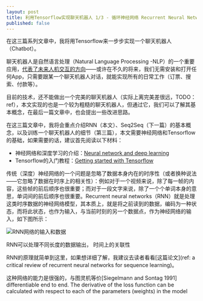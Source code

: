 ```yaml
---
layout: post
title: 利用Tensorflow实现聊天机器人 1/3 - 循环神经网络 Recurrent Neural Network
published: false
---
```


在这三篇系列文章中，我将用Tensorflow来一步步实现一个聊天机器人（Chatbot）。

聊天机器人是自然语言处理（Natural Language Processing -NLP）的一个重要应用，[代表了未来人机交互的方向](https://www.inc.com/ben-parr/7-reasons-why-everyone-in-tech-is-obsessed-with-chatbots.html)——或许在不久的将来，我们无需安装和打开任何App，只需要跟某一个聊天机器人对话，就能实现所有的日常工作（订票、搜索、付款等）。

目前的技术，还不能做出一个完美的聊天机器人（实际上离完美差很远，TODO：ref），本文实现的也是一个较为粗糙的聊天机器人，但通过它，我们可以了解其基本概念，在最后一篇文章中，也会提出一些改进思路。

在这三篇文章中，我将会重点介绍RNN（本文）、Seq2Seq（下一篇）的基本概念，以及训练一个聊天机器人的细节（第三篇），本文需要神经网络和Tensorflow的基础，如果需要的话，建议首先阅读以下材料：
* 神经网络和深度学习的介绍：[Neural network and deep learning](http://neuralnetworksanddeeplearning.com/chap1.html)
* Tensorflow的入门教程：[Getting started with Tensorflow](https://www.tensorflow.org/get_started/)

传统（深度）神经网络的一个问题是忽略了数据本身内在的时序性（或者换种说法——它忽略了数据在时序上的相关性）：例如对于一个视频来说，除了每一帧的内容，这些帧的前后顺序也很重要；而对于一段文字来说，除了一个个单词本身的意思，单词间的前后顺序也很重要。Recurrent neural networks（RNN）就是处理这类时序数据的神经网络模型，其本质上，就是将之前读到的数据，编码为一种状态，而将此状态，也作为输入，与当前时刻的另一个数据点，作为神经网络的输入，如下图所示：

![RNN网络的输入和数据]({{"/assets/RNN.png"|xxx.xxx}})

RNN可以处理不同长度的数据输出，
时间上的关联性

RNN的原理就简单到这里，如果想详细了解，我建议去读者看看[这篇论文](ref: a critical review of recurrent neural networks for sequence learning)。


这种网络的能力是很强的，与图灵机等价[Siegelmann and Sontag 1991]
differentiable end to end. The derivative of the loss function can be calculated with respect to each of the parameters (weights) in the model
